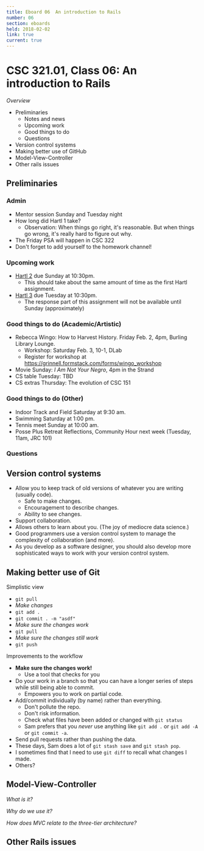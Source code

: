 ```yaml
---
title: Eboard 06  An introduction to Rails
number: 06
section: eboards
held: 2018-02-02
link: true
current: true
---
```

CSC 321.01, Class 06:  An introduction to Rails
===============================================

_Overview_

* Preliminaries
    * Notes and news
    * Upcoming work
    * Good things to do
    * Questions
* Version control systems
* Making better use of GitHub 
* Model-View-Controller
* Other rails issues

Preliminaries
-------------

### Admin

* Mentor session Sunday and Tuesday night
* How long did Hartl 1 take?
    * Observation: When things go right, it's reasonable.  But when things
      go wrong, it's really hard to figure out why.
* The Friday PSA will happen in CSC 322
* Don't forget to add yourself to the homework channel!

### Upcoming work

* [Hartl 2](../assignments/hartl-2) due Sunday at 10:30pm.
    * This should take about the same amount of time as the first
      Hartl assignment.
* [Hartl 3](../assignments/hartl-3) due Tuesday at 10:30pm.
    * The response part of this assignment will not be available until
      Sunday (approximately)

### Good things to do (Academic/Artistic)

* Rebecca Wingo: How to Harvest History.  Friday Feb. 2, 4pm, Burling 
  Library Lounge.
    * Workshop: Saturday Feb. 3, 10-1, DLab
    * Register for workshop at <https://grinnell.formstack.com/forms/wingo_workshop>
* Movie Sunday: _I Am Not Your Negro_, 4pm in the Strand
* CS table Tuesday: TBD
* CS extras Thursday: The evolution of CSC 151

### Good things to do (Other)

* Indoor Track and Field Saturday at 9:30 am.
* Swimming Saturday at 1:00 pm.
* Tennis meet Sunday at 10:00 am.
* Posse Plus Retreat Reflections, Community Hour next week (Tuesday,
  11am, JRC 101)

### Questions

Version control systems
-----------------------

* Allow you to keep track of old versions of whatever you are
  writing (usually code).
    * Safe to make changes.
    * Encouragement to describe changes.
    * Ability to see changes.
* Support collaboration.
* Allows others to learn about you.  (The joy of mediocre data science.)
* Good programmers use a version control system to manage the
  complexity of collaboration (and more).
* As you develop as a software designer, you should also develop
  more sophisticated ways to work with your version control system.

Making better use of Git
------------------------

Simplistic view

* `git pull`
* _Make changes_
* `git add .`
* `git commit . -m "asdf"`
* _Make sure the changes work_
* `git pull`
* _Make sure the changes still work_
* `git push`

Improvements to the workflow

* **Make sure the changes work!**
    * Use a tool that checks for you
* Do your work in a branch so that you can have a longer series of steps
  while still being able to commit.
    * Empowers you to work on partial code.
* Add/commit individually (by name) rather than everything.
    * Don't pollute the repo.
    * Don't risk information.
    * Check what files have been added or changed with `git status`
    * Sam prefers that you *never* use anything like `git add .` or
      `git add -A` or `git commit -a`.
* Send pull requests rather than pushing the data.
* These days, Sam does a lot of `git stash save` and `git stash pop`.
* I sometimes find that I need to use `git diff` to recall what changes
  I made.
* Others?

Model-View-Controller
---------------------

_What is it?_

_Why do we use it?_

_How does MVC relate to the three-tier architecture?_

Other Rails issues
------------------

